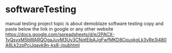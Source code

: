 # softwareTesting
manual testing project
topic is about demoblaze software testing
copy and paste below the link in google or any other website
https://docs.google.com/spreadsheets/d/e/2PACX-1vQsyxM5bWARQOgaJuvM3Uv3CNqtEibAJgFwfMKD8CpuxkgLk3yRe3i480A6Lk2zpPcjJqavk9n-ks8-/pubhtml
